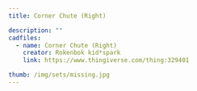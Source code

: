 ```yaml
---
title: Corner Chute (Right)

description: ""
cadfiles:
  - name: Corner Chute (Right)
    creator: Rokenbok kid*spark
    link: https://www.thingiverse.com/thing:329401

thumb: /img/sets/missing.jpg
---
```

